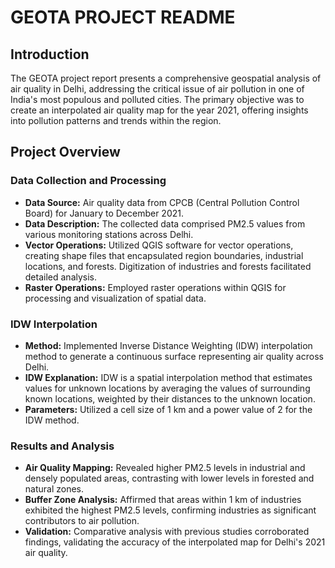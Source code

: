 # GEOTA PROJECT README

## Introduction
The GEOTA project report presents a comprehensive geospatial analysis of air quality in Delhi, addressing the critical issue of air pollution in one of India's most populous and polluted cities. The primary objective was to create an interpolated air quality map for the year 2021, offering insights into pollution patterns and trends within the region.

## Project Overview
### Data Collection and Processing
- **Data Source:** Air quality data from CPCB (Central Pollution Control Board) for January to December 2021.
- **Data Description:** The collected data comprised PM2.5 values from various monitoring stations across Delhi.
- **Vector Operations:** Utilized QGIS software for vector operations, creating shape files that encapsulated region boundaries, industrial locations, and forests. Digitization of industries and forests facilitated detailed analysis.
- **Raster Operations:** Employed raster operations within QGIS for processing and visualization of spatial data.

### IDW Interpolation
- **Method:** Implemented Inverse Distance Weighting (IDW) interpolation method to generate a continuous surface representing air quality across Delhi.
- **IDW Explanation:** IDW is a spatial interpolation method that estimates values for unknown locations by averaging the values of surrounding known locations, weighted by their distances to the unknown location.
- **Parameters:** Utilized a cell size of 1 km and a power value of 2 for the IDW method.

### Results and Analysis
- **Air Quality Mapping:** Revealed higher PM2.5 levels in industrial and densely populated areas, contrasting with lower levels in forested and natural zones.
- **Buffer Zone Analysis:** Affirmed that areas within 1 km of industries exhibited the highest PM2.5 levels, confirming industries as significant contributors to air pollution.
- **Validation:** Comparative analysis with previous studies corroborated findings, validating the accuracy of the interpolated map for Delhi's 2021 air quality.
<!-- 
## Illustrative Images
- ![Air Quality Map](images/air_quality_map.png)
- ![Buffer Zone Analysis](images/buffer_zone_analysis.png) -->